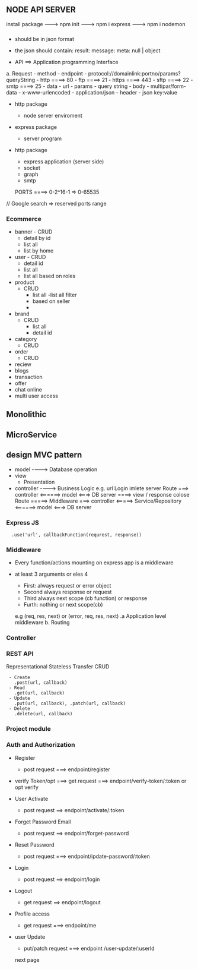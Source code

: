 ## NODE API SERVER

 install package 
  ---> npm init
  ---> npm i express
  ---> npm i nodemon



### 
  - should be in json format
  - the json should contain: result: <any> message:<string> meta: null | object


  - API ==> Application programming Interface


  a. Request
    - method
    - endpoint
       - protocol://domainlink:portno/params?queryString
       - http ====> 80
       - ftp ====> 21
       - https ====> 443
       - sftp ====> 22
       - smtp ====> 25
    - data
      - url
         - params
         - query string
      - body
        - multipar/form-data
        - x-www-urlencoded
        - application/json
      - header
        - json key:value


- http package
  - node server enviroment
- express package
  - server program
- http package
  - express application (server side)
  - socket
  - graph
  - smtp

  PORTS ====> 0-2^16-1 => 0-65535

//  Google search => reserved ports range

### Ecommerce
   - banner
    - CRUD
     - detail by id
     - list all
     - list by home
   - user
    - CRUD
      - detail id
      - list all
      - list all based on roles
   - product
     - CRUD
       - list all
       -list all filter
       - based on seller
       - 
   - brand
     - CRUD
       - list all
       - detail id
   - category
     - CRUD
   - order
     - CRUD
   - reciew
   - blogs
   - transaction
   - offer
   - chat online
   - multi user access

## Monolithic
## MicroService

## design MVC pattern
  - model
    ----> Database operation
  - view
     - Presentation
  - controller
    ----> Business Logic
e.g.
   url Login imlete
    server
      Route ===> controller <======> model <===> DB server
                ====> view / response
  colose  Route =====> Middleware ===> controller <=====> Service/Repository <======> model <===> DB server

  ### Express JS
      .use('url', callbackFunction(requrest, response))

### Middleware
  - Every function/actions mounting on express app is a middleware
  - at least 3 arguments or eles 4
    - First: always request or error object
    - Second always response or request
    - Third always next scope (cb function) or response
    - Furth: nothing or next scope(cb)

    e.g (req, res, next)
    or
    (error, req, res, next)
.a Application level middleware
b. Routing 
### Controller


###      REST API
   Representational Stateless Transfer CRUD

     - Create
       .post(url, callback)
     - Read
       .get(url, callback)
     - Update
       .put(url, callback), .patch(url, callback)
     - Delete
       .delete(url, callback)

### Project module
### Auth and Authorization
  - Register
    - post request ===> endpoint/register
  - verify Token/opt
     ===> get request ===> endpoint/verify-token/:token or opt verify
  - User Activate
     - post request ==> endpoint/activate/:token
  - Forget Password Email
    - post request ==> endpoint/forget-password
  - Reset Password
    - post request ===> endpoint/ipdate-password/:token
  - Login
    - post request ==> endpoint/login
  - Logout
    - get request ==> endpoint/logout
  - Profile access
    - get request ===> endpoint/me
  - user Update
    - put/patch request ===> endpoint /user-update/:userId

    next page